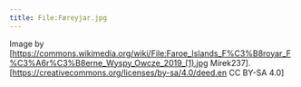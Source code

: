 ```yaml
---
title: File:Færeyjar.jpg
---
```

Image by [https://commons.wikimedia.org/wiki/File:Faroe_Islands_F%C3%B8royar_F%C3%A6r%C3%B8erne_Wyspy_Owcze_2019_(1).jpg Mirek237]. [https://creativecommons.org/licenses/by-sa/4.0/deed.en CC BY-SA 4.0]
